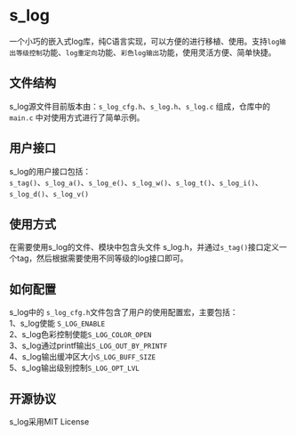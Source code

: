 # s_log
一个小巧的嵌入式log库，纯C语言实现，可以方便的进行移植、使用。支持`log输出等级控制`功能、`log重定向`功能、`彩色log输出`功能，使用灵活方便、简单快捷。

## 文件结构
s_log源文件目前版本由：`s_log_cfg.h`、`s_log.h`、`s_log.c` 组成，仓库中的 `main.c` 中对使用方式进行了简单示例。

## 用户接口
s_log的用户接口包括：  
`s_tag()`、`s_log_a()`、`s_log_e()`、`s_log_w()`、`s_log_t()`、`s_log_i()`、`s_log_d()`、`s_log_v()`

## 使用方式
在需要使用s_log的文件、模块中包含头文件 s_log.h，并通过`s_tag()`接口定义一个tag，然后根据需要使用不同等级的log接口即可。

## 如何配置
s_log中的 `s_log_cfg.h`文件包含了用户的使用配置宏，主要包括：  
1、s_log使能 `S_LOG_ENABLE`  
2、s_log色彩控制使能`S_LOG_COLOR_OPEN`  
3、s_log通过printf输出`S_LOG_OUT_BY_PRINTF`  
4、s_log输出缓冲区大小`S_LOG_BUFF_SIZE`  
5、s_log输出级别控制`S_LOG_OPT_LVL`  

## 开源协议
s_log采用MIT License